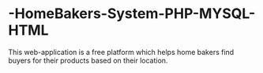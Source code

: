 # -HomeBakers-System-PHP-MYSQL-HTML
This web-application is a free platform which helps home bakers find buyers for their products based on their location.
